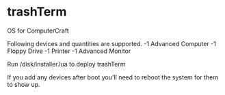 # trashTerm
OS for ComputerCraft

Following devices and quantities are supported.
-1 Advanced Computer 
-1 Floppy Drive
-1 Printer
-1 Advanced Monitor

Run /disk/installer.lua to deploy trashTerm

If you add any devices after boot you'll need
to reboot the system for them to show up. 